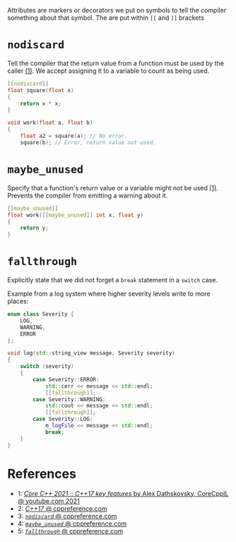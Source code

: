 Attributes are markers or decorators we put on symbols to tell the compiler something about that symbol.
The are put within `[[` and `]]` brackets

# `nodiscard`

Tell the compiler that the return value from a function must be used by the caller [(1)](https://youtu.be/3gGhP0C-xOY?t=717).
We accept assigning it to a variable to count as being used.
```cpp
[[nodiscard]]
float square(float x)
{
	return x * x;
}

void work(float a, float b)
{
	float a2 = square(a); // No error.
	square(b); // Error, return value not used.
```


# `maybe_unused`

Specify that a function's return value or a variable might not be used [(1)](https://youtu.be/3gGhP0C-xOY?t=617).
Prevents the compiler from emitting a warning about it.

```cpp
[[maybe_unused]]
float work([[maybe_unused]] int x, float y)
{
	return y;
}
```


# `fallthrough`

Explicitly state that we did not forget a `break` statement in a `switch` case.

Example from a log system where higher severity levels write to more places:
```cpp
enum class Severity {
	LOG,
	WARNING,
	ERROR
};

void log(std::string_view message, Severity severity)
{
	switch (severity)
	{
		case Severity::ERROR:
			std::cerr << message << std::endl;
			[[fallthrough]];
		case Severity::WARNING:
			std::cout << message << std::endl;
			[[fallthrough]];
		case Severity::LOG:
			m_logFile << message << std::endl;
			break;
	}
}
```


# References

- 1: [_Core C++ 2021 :: C++17 key features_ by Alex Dathskovsky, CoreCppIL @ youtube.com 2021](https://www.youtube.com/watch?v=3gGhP0C-xOY)
- 2: [_C++17_ @ cppreference.com](https://en.cppreference.com/w/cpp/17)
- 3: [_`nodiscard`_ @ cppreference.com](https://en.cppreference.com/w/cpp/language/attributes/nodiscard)
- 4: [_`maybe_unused`_ @ cppreference.com](https://en.cppreference.com/w/cpp/language/attributes/maybe_unused)
- 5: [_`fallthrough`_ @ cppreference.com](https://en.cppreference.com/w/cpp/language/attributes/fallthrough)
